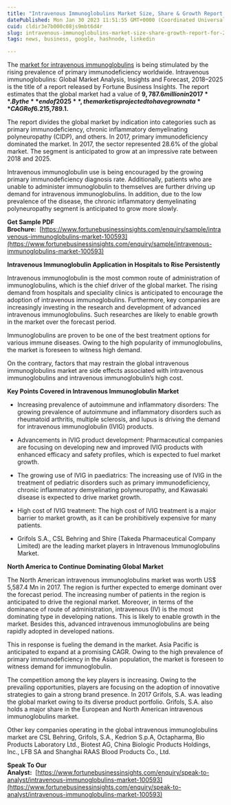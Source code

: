 ```yaml
---
title: "Intravenous Immunoglobulins Market Size, Share & Growth Report for 2025"
datePublished: Mon Jan 30 2023 11:51:55 GMT+0000 (Coordinated Universal Time)
cuid: cldir3e7b000c08js9mbt6d4r
slug: intravenous-immunoglobulins-market-size-share-growth-report-for-2025
tags: news, business, google, hashnode, linkedin

---
```


The [market for intravenous immunoglobulins](https://www.fortunebusinessinsights.com/industry-reports/intravenous-immunoglobulins-market-100593) is being stimulated by the rising prevalence of primary immunodeficiency worldwide. Intravenous immunoglobulins: Global Market Analysis, Insights and Forecast, 2018–2025 is the title of a report released by Fortune Business Insights. The report estimates that the global market had a value of **$9,787.6 million in 2017**. By the **end of 2025**, the market is projected to have grown at a **CAGR of 6.2%** and to be worth **US$15,789.1.**

The report divides the global market by indication into categories such as primary immunodeficiency, chronic inflammatory demyelinating polyneuropathy (CIDP), and others. In 2017, primary immunodeficiency dominated the market. In 2017, the sector represented 28.6% of the global market. The segment is anticipated to grow at an impressive rate between 2018 and 2025.

Intravenous immunoglobulin use is being encouraged by the growing primary immunodeficiency diagnosis rate. Additionally, patients who are unable to administer immunoglobulin to themselves are further driving up demand for intravenous immunoglobulins. In addition, due to the low prevalence of the disease, the chronic inflammatory demyelinating polyneuropathy segment is anticipated to grow more slowly.

**Get Sample PDF Brochure:**  [https://www.fortunebusinessinsights.com/enquiry/sample/intravenous-immunoglobulins-market-100593](https://www.fortunebusinessinsights.com/enquiry/sample/intravenous-immunoglobulins-market-100593)

**Intravenous Immunoglobulin Application in Hospitals to Rise Persistently**

Intravenous immunoglobulin is the most common route of administration of immunoglobulins, which is the chief driver of the global market. The rising demand from hospitals and speciality clinics is anticipated to encourage the adoption of intravenous immunoglobulins. Furthermore, key companies are increasingly investing in the research and development of advanced intravenous immunoglobulins. Such researches are likely to enable growth in the market over the forecast period.

Immunoglobulins are proven to be one of the best treatment options for various immune diseases. Owing to the high popularity of immunoglobulins, the market is foreseen to witness high demand.

On the contrary, factors that may restrain the global intravenous immunoglobulins market are side effects associated with intravenous immunoglobulins and intravenous immunoglobulin’s high cost.

**Key Points Covered in Intravenous Immunoglobulin Market**

* Increasing prevalence of autoimmune and inflammatory disorders: The growing prevalence of autoimmune and inflammatory disorders such as rheumatoid arthritis, multiple sclerosis, and lupus is driving the demand for intravenous immunoglobulin (IVIG) products.
    
* Advancements in IVIG product development: Pharmaceutical companies are focusing on developing new and improved IVIG products with enhanced efficacy and safety profiles, which is expected to fuel market growth.
    
* The growing use of IVIG in paediatrics: The increasing use of IVIG in the treatment of pediatric disorders such as primary immunodeficiency, chronic inflammatory demyelinating polyneuropathy, and Kawasaki disease is expected to drive market growth.
    
* High cost of IVIG treatment: The high cost of IVIG treatment is a major barrier to market growth, as it can be prohibitively expensive for many patients.
    
* Grifols S.A., CSL Behring and Shire (Takeda Pharmaceutical Company Limited) are the leading market players in Intravenous Immunoglobulins Market.
    

**North America to Continue Dominating Global Market**

The North American intravenous immunoglobulins market was worth US$ 5,587.4 Mn in 2017. The region is further expected to emerge dominant over the forecast period. The increasing number of patients in the region is anticipated to drive the regional market. Moreover, in terms of the dominance of route of administration, intravenous (IV) is the most dominating type in developing nations. This is likely to enable growth in the market. Besides this, advanced intravenous immunoglobulins are being rapidly adopted in developed nations.

This in response is fueling the demand in the market. Asia Pacific is anticipated to expand at a promising CAGR. Owing to the high prevalence of primary immunodeficiency in the Asian population, the market is foreseen to witness demand for immunoglobulin.

The competition among the key players is increasing. Owing to the prevailing opportunities, players are focusing on the adoption of innovative strategies to gain a strong brand presence. In 2017 Grifols, S.A. was leading the global market owing to its diverse product portfolio. Grifols, S.A. also holds a major share in the European and North American intravenous immunoglobulins market.

Other key companies operating in the global intravenous immunoglobulins market are CSL Behring, Grifols, S.A., Kedrion S.p.A, Octapharma, Bio Products Laboratory Ltd., Biotest AG, China Biologic Products Holdings, Inc., LFB SA and Shanghai RAAS Blood Products Co., Ltd.

**Speak To Our Analyst:**  [https://www.fortunebusinessinsights.com/enquiry/speak-to-analyst/intravenous-immunoglobulins-market-100593](https://www.fortunebusinessinsights.com/enquiry/speak-to-analyst/intravenous-immunoglobulins-market-100593)